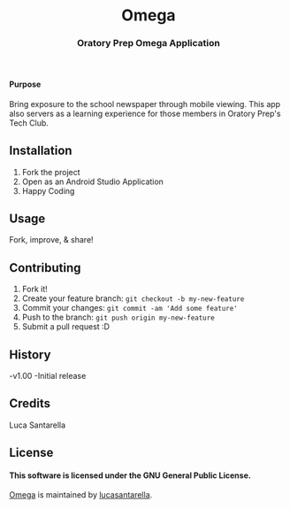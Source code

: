 <body>
    <header>
      <div class="inner">
        <h1>Omega</h1>
        <h3>Oratory Prep Omega Application</h3>
    </header>
    
<h4>Purpose</h4>
<p>Bring exposure to the school newspaper through mobile viewing. This app also servers as a learning experience for those members in Oratory Prep's Tech Club.</p>

<h2>
<a id="installation" class="anchor" href="#installation" aria-hidden="true"><span class="octicon octicon-link"></span></a>Installation</h2>

<ol>
<li>Fork the project</li>
<li>Open as an Android Studio Application</li>
<li>Happy Coding</li>
</ol>

<h2>
<a id="usage" class="anchor" href="#usage" aria-hidden="true"><span class="octicon octicon-link"></span></a>Usage</h2>

<p>Fork, improve, &amp; share!</p>

<h2>
<a id="contributing" class="anchor" href="#contributing" aria-hidden="true"><span class="octicon octicon-link"></span></a>Contributing</h2>

<ol>
<li>Fork it!</li>
<li>Create your feature branch: <code>git checkout -b my-new-feature</code>
</li>
<li>Commit your changes: <code>git commit -am 'Add some feature'</code>
</li>
<li>Push to the branch: <code>git push origin my-new-feature</code>
</li>
<li>Submit a pull request :D</li>
</ol>

<h2>
<a id="history" class="anchor" href="#history" aria-hidden="true"><span class="octicon octicon-link"></span></a>History</h2>

<p>-v1.00
  -Initial release</p>

<h2>
<a id="credits" class="anchor" href="#credits" aria-hidden="true"><span class="octicon octicon-link"></span></a>Credits</h2>

<p>Luca Santarella</p>

<h2>License</h2>

<h4>This software is licensed under the GNU General Public License.</h4>
<a href="https://github.com/lucasantarella/Omega">Omega</a> is maintained by <a href="https://github.com/lucasantarella">lucasantarella</a>.</p>

</body></html>
